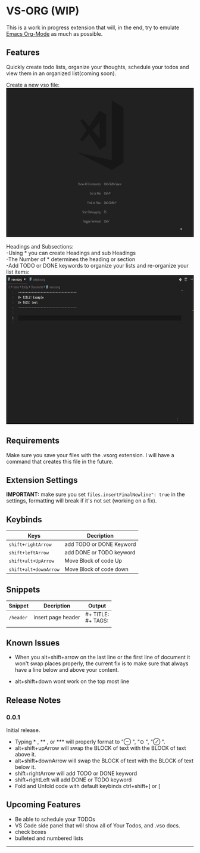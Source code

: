 # VS-ORG (WIP)

This is a work in progress extension that will, in the end, try to emulate [Emacs Org-Mode](https://orgmode.org/) as much as possible.

## Features

Quickly create todo lists, organize your thoughts, schedule your todos and view them in an organized list(coming soon).

Create a new vso file:</br>
<img src="./Images/commandGif.gif" width="700" height="400" />

Headings and Subsections:  
-Using \* you can create Headings and sub Headings  
-The Number of \* determines the heading or section  
-Add TODO or DONE keywords to organize your lists and re-organize your list items:</br>
<img src="./Images/mainGif.gif" width="700" height="400" />

## Requirements

Make sure you save your files with the .vsorg extension. I will have a command that creates this file in the future.

## Extension Settings

**IMPORTANT:** make sure you set `files.insertFinalNewline": true` in the settings, formatting will break if it's not set (working on a fix).

## Keybinds

| Keys                  | Decription               |
| --------------------- | ------------------------ |
| `shift+rightArrow`    | add TODO or DONE Keyword |
| `shift+leftArrow`     | add DONE or TODO keyword |
| `shift+alt+UpArrow`   | Move Block of code Up    |
| `shift+alt+downArrow` | Move Block of code down  |

## Snippets

| Snippet   | Decription         | Output                  |
| --------- | ------------------ | ----------------------- |
| `/header` | insert page header | #+ TITLE:</br> #+ TAGS: |
|           |                    |                         |

## Known Issues

- When you alt+shift+arrow on the last line or the first line of document it won't swap places properly, the current fix is to make sure that always have a line below and above your content.

- alt+shift+down wont work on the top most line

## Release Notes

### 0.0.1

Initial release.

- Typing \* , ** , or \*** will properly format to "⊖ ", "⊙ ", "⊘ ".
- alt+shift+upArrow will swap the BLOCK of text with the BLOCK of text above it.
- alt+shift+downArrow will swap the BLOCK of text with the BLOCK of text below it.
- shift+rightArrow will add TODO or DONE keyword
- shift+rightLeft will add DONE or TODO keyword
- Fold and Unfold code with default keybinds ctrl+shift+] or [

## Upcoming Features

- Be able to schedule your TODOs
- VS Code side panel that will show all of Your Todos, and .vso docs.
- check boxes
- bulleted and numbered lists

---
